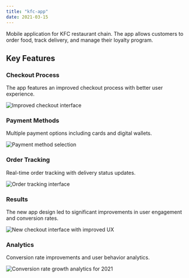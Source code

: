 ```yaml
---
title: "kfc-app"
date: 2021-03-15
---
```


Mobile application for KFC restaurant chain. The app allows customers to order food, track delivery, and manage their loyalty program.

## Key Features

### Checkout Process
The app features an improved checkout process with better user experience.

![](image1.jpg "Improved checkout interface")

### Payment Methods
Multiple payment options including cards and digital wallets.

![](image2.jpg "Payment method selection")

### Order Tracking
Real-time order tracking with delivery status updates.

![](image3.jpg "Order tracking interface")

### Results
The new app design led to significant improvements in user engagement and conversion rates.

![](image4.jpg "New checkout interface with improved UX")

### Analytics
Conversion rate improvements and user behavior analytics.

![](image5.jpg "Conversion rate growth analytics for 2021")
